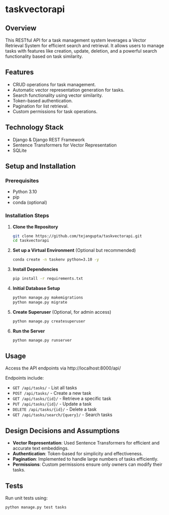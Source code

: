 # taskvectorapi

## Overview
This RESTful API for a task management system leverages a Vector Retrieval System for efficient search and retrieval. It allows users to manage tasks with features like creation, update, deletion, and a powerful search functionality based on task similarity.

## Features
- CRUD operations for task management.
- Automatic vector representation generation for tasks.
- Search functionality using vector similarity.
- Token-based authentication.
- Pagination for list retrieval.
- Custom permissions for task operations.

## Technology Stack
- Django & Django REST Framework
- Sentence Transformers for Vector Representation
- SQLite

## Setup and Installation

### Prerequisites
- Python 3.10
- pip
- conda (optional)

### Installation Steps
1. **Clone the Repository**
   ```bash
   git clone https://github.com/tejangupta/taskvectorapi.git
   cd taskvectorapi
   ```
2. **Set up a Virtual Environment** (Optional but recommended)
   ```bash
   conda create -n taskenv python=3.10 -y
   ```
3. **Install Dependencies**
   ```bash
   pip install -r requirements.txt
   ```
4. **Initial Database Setup**
   ```bash
   python manage.py makemigrations
   python manage.py migrate
   ```
5. **Create Superuser** (Optional, for admin access)
   ```bash
   python manage.py createsuperuser
   ```
6. **Run the Server**
   ```bash
   python manage.py runserver
   ```
   
## Usage
Access the API endpoints via http://localhost:8000/api/

Endpoints include:
- `GET /api/tasks/` - List all tasks
- `POST /api/tasks/` - Create a new task
- `GET /api/tasks/{id}/` - Retrieve a specific task
- `PUT /api/tasks/{id}/` - Update a task
- `DELETE /api/tasks/{id}/` - Delete a task
- `GET /api/tasks/search/{query}/` - Search tasks

## Design Decisions and Assumptions
- **Vector Representation**: Used Sentence Transformers for efficient and accurate text embeddings.
- **Authentication**: Token-based for simplicity and effectiveness.
- **Pagination**: Implemented to handle large numbers of tasks efficiently.
- **Permissions**: Custom permissions ensure only owners can modify their tasks.

## Tests
Run unit tests using:
```bash
python manage.py test tasks
```